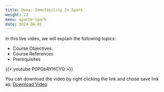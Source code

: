 ```yaml
---
title: Demo: Immutability In Spark
weight: 22
menu: apache-spark
date: 2024-06-01
---
```


In this live video, we will explain the following topics:
- Course Objectives
- Course References
- Prerequisites

{{< youtube P0PGbRYHCYQ >}}

You can download the video by right clicking the link and chose save link as: [Download Video](https://garage-education.s3.amazonaws.com/spark-course/Ch.04-22-Demo-Immutability-In-Spark.mp4)
